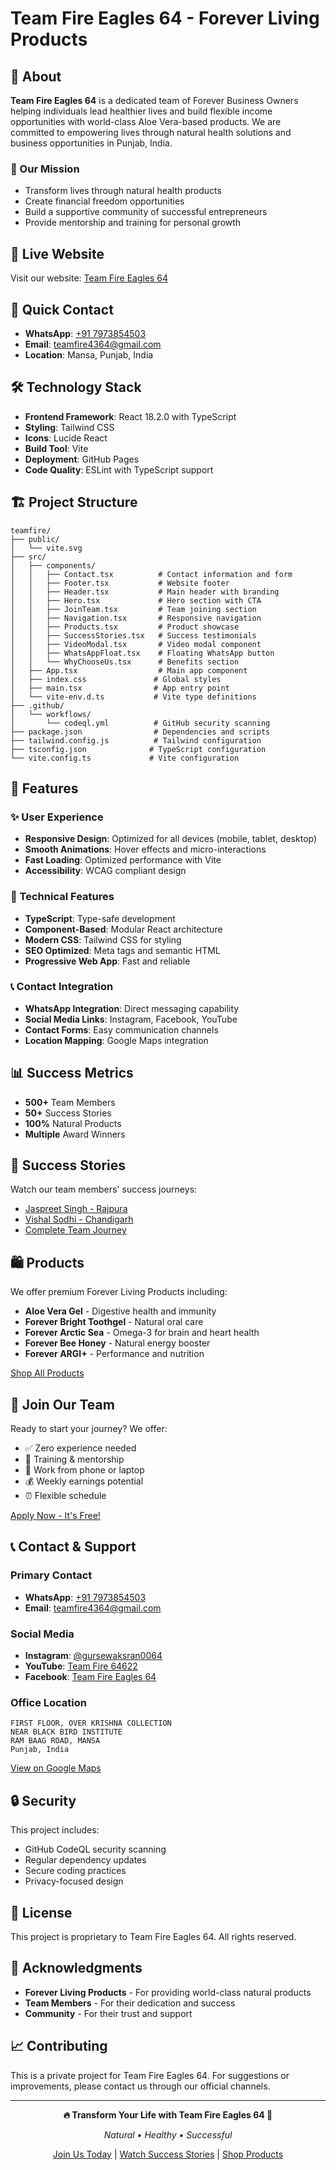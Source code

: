 # Team Fire Eagles 64 - Forever Living Products

## 🌟 About

**Team Fire Eagles 64** is a dedicated team of Forever Business Owners helping individuals lead healthier lives and build flexible income opportunities with world-class Aloe Vera-based products. We are committed to empowering lives through natural health solutions and business opportunities in Punjab, India.

### 🎯 Our Mission
- Transform lives through natural health products
- Create financial freedom opportunities
- Build a supportive community of successful entrepreneurs
- Provide mentorship and training for personal growth

## 🚀 Live Website

Visit our website: [Team Fire Eagles 64](https://amninderprinxe.github.io/teamfire)

## 📱 Quick Contact

- **WhatsApp**: [+91 7973854503](https://wa.me/917973854503)
- **Email**: teamfire4364@gmail.com
- **Location**: Mansa, Punjab, India

## 🛠️ Technology Stack

- **Frontend Framework**: React 18.2.0 with TypeScript
- **Styling**: Tailwind CSS
- **Icons**: Lucide React
- **Build Tool**: Vite
- **Deployment**: GitHub Pages
- **Code Quality**: ESLint with TypeScript support

## 🏗️ Project Structure

```
teamfire/
├── public/
│   └── vite.svg
├── src/
│   ├── components/
│   │   ├── Contact.tsx          # Contact information and form
│   │   ├── Footer.tsx           # Website footer
│   │   ├── Header.tsx           # Main header with branding
│   │   ├── Hero.tsx             # Hero section with CTA
│   │   ├── JoinTeam.tsx         # Team joining section
│   │   ├── Navigation.tsx       # Responsive navigation
│   │   ├── Products.tsx         # Product showcase
│   │   ├── SuccessStories.tsx   # Success testimonials
│   │   ├── VideoModal.tsx       # Video modal component
│   │   ├── WhatsAppFloat.tsx    # Floating WhatsApp button
│   │   └── WhyChooseUs.tsx      # Benefits section
│   ├── App.tsx                  # Main app component
│   ├── index.css               # Global styles
│   ├── main.tsx                # App entry point
│   └── vite-env.d.ts           # Vite type definitions
├── .github/
│   └── workflows/
│       └── codeql.yml          # GitHub security scanning
├── package.json                # Dependencies and scripts
├── tailwind.config.js          # Tailwind configuration
├── tsconfig.json              # TypeScript configuration
└── vite.config.ts             # Vite configuration
```

## 🎨 Features

### ✨ User Experience
- **Responsive Design**: Optimized for all devices (mobile, tablet, desktop)
- **Smooth Animations**: Hover effects and micro-interactions
- **Fast Loading**: Optimized performance with Vite
- **Accessibility**: WCAG compliant design

### 🔧 Technical Features
- **TypeScript**: Type-safe development
- **Component-Based**: Modular React architecture
- **Modern CSS**: Tailwind CSS for styling
- **SEO Optimized**: Meta tags and semantic HTML
- **Progressive Web App**: Fast and reliable

### 📞 Contact Integration
- **WhatsApp Integration**: Direct messaging capability
- **Social Media Links**: Instagram, Facebook, YouTube
- **Contact Forms**: Easy communication channels
- **Location Mapping**: Google Maps integration

## 📊 Success Metrics

- **500+** Team Members
- **50+** Success Stories
- **100%** Natural Products
- **Multiple** Award Winners

## 🎥 Success Stories

Watch our team members' success journeys:
- [Jaspreet Singh - Rajpura](https://youtu.be/cPrmWgJgrkI)
- [Vishal Sodhi - Chandigarh](https://youtu.be/hTzsavsvIk0)
- [Complete Team Journey](https://youtu.be/J07mEBp6f9c)

## 🛍️ Products

We offer premium Forever Living Products including:
- **Aloe Vera Gel** - Digestive health and immunity
- **Forever Bright Toothgel** - Natural oral care
- **Forever Arctic Sea** - Omega-3 for brain and heart health
- **Forever Bee Honey** - Natural energy booster
- **Forever ARGI+** - Performance and nutrition

[Shop All Products](https://www.aloestoreindia.in/)

## 🤝 Join Our Team

Ready to start your journey? We offer:
- ✅ Zero experience needed
- 👥 Training & mentorship
- 📱 Work from phone or laptop
- 💰 Weekly earnings potential
- ⏰ Flexible schedule

[Apply Now - It's Free!](https://docs.google.com/forms/d/1kjGJdQtLMaWWsy0EXhlWZJx2vI0U9NE5hjJ9QTv9PoA/edit)

## 📞 Contact & Support

### Primary Contact
- **WhatsApp**: [+91 7973854503](https://wa.me/917973854503)
- **Email**: teamfire4364@gmail.com

### Social Media
- **Instagram**: [@gursewaksran0064](https://www.instagram.com/gursewaksran0064/)
- **YouTube**: [Team Fire 64622](https://www.youtube.com/@TeamFire64622)
- **Facebook**: [Team Fire Eagles 64](https://www.facebook.com/)

### Office Location
```
FIRST FLOOR, OVER KRISHNA COLLECTION
NEAR BLACK BIRD INSTITUTE
RAM BAAG ROAD, MANSA
Punjab, India
```
[View on Google Maps](https://maps.app.goo.gl/vXBhqhjgwd6uyHfa7)

## 🔒 Security

This project includes:
- GitHub CodeQL security scanning
- Regular dependency updates
- Secure coding practices
- Privacy-focused design

## 📄 License

This project is proprietary to Team Fire Eagles 64. All rights reserved.

## 🙏 Acknowledgments

- **Forever Living Products** - For providing world-class natural products
- **Team Members** - For their dedication and success
- **Community** - For their trust and support

## 📈 Contributing

This is a private project for Team Fire Eagles 64. For suggestions or improvements, please contact us through our official channels.

---

<div align="center">

**🔥 Transform Your Life with Team Fire Eagles 64 🦅**

*Natural • Healthy • Successful*

[Join Us Today](https://wa.me/917973854503) | [Watch Success Stories](https://youtu.be/J07mEBp6f9c) | [Shop Products](https://www.aloestoreindia.in/)

</div>